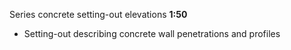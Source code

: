 <span class="caps">Series concrete setting-out elevations **1:50**</span>

- Setting-out describing concrete wall penetrations and profiles

